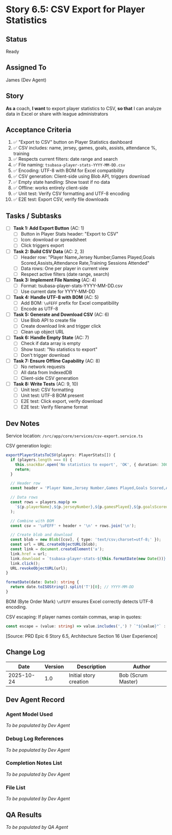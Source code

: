 # Story 6.5: CSV Export for Player Statistics

## Status
Ready

## Assigned To
James (Dev Agent)

## Story
**As a** coach,
**I want** to export player statistics to CSV,
**so that** I can analyze data in Excel or share with league administrators

## Acceptance Criteria
1. ✅ "Export to CSV" button on Player Statistics dashboard
2. ✅ CSV includes: name, jersey, games, goals, assists, attendance %, training
3. ✅ Respects current filters: date range and search
4. ✅ File naming: `tsubasa-player-stats-YYYY-MM-DD.csv`
5. ✅ Encoding: UTF-8 with BOM for Excel compatibility
6. ✅ CSV generation: Client-side using Blob API, triggers download
7. ✅ Empty state handling: Show toast if no data
8. ✅ Offline: works entirely client-side
9. ✅ Unit test: Verify CSV formatting and UTF-8 encoding
10. ✅ E2E test: Export CSV, verify file downloads

## Tasks / Subtasks

- [ ] **Task 1: Add Export Button** (AC: 1)
  - [ ] Button in Player Stats header: "Export to CSV"
  - [ ] Icon: download or spreadsheet
  - [ ] Click triggers export

- [ ] **Task 2: Build CSV Data** (AC: 2, 3)
  - [ ] Header row: "Player Name,Jersey Number,Games Played,Goals Scored,Assists,Attendance Rate,Training Sessions Attended"
  - [ ] Data rows: One per player in current view
  - [ ] Respect active filters (date range, search)

- [ ] **Task 3: Implement File Naming** (AC: 4)
  - [ ] Format: tsubasa-player-stats-YYYY-MM-DD.csv
  - [ ] Use current date for YYYY-MM-DD

- [ ] **Task 4: Handle UTF-8 with BOM** (AC: 5)
  - [ ] Add BOM: `\uFEFF` prefix for Excel compatibility
  - [ ] Encode as UTF-8

- [ ] **Task 5: Generate and Download CSV** (AC: 6)
  - [ ] Use Blob API to create file
  - [ ] Create download link and trigger click
  - [ ] Clean up object URL

- [ ] **Task 6: Handle Empty State** (AC: 7)
  - [ ] Check if data array is empty
  - [ ] Show toast: "No statistics to export"
  - [ ] Don't trigger download

- [ ] **Task 7: Ensure Offline Capability** (AC: 8)
  - [ ] No network requests
  - [ ] All data from IndexedDB
  - [ ] Client-side CSV generation

- [ ] **Task 8: Write Tests** (AC: 9, 10)
  - [ ] Unit test: CSV formatting
  - [ ] Unit test: UTF-8 BOM present
  - [ ] E2E test: Click export, verify download
  - [ ] E2E test: Verify filename format

## Dev Notes

Service location: `/src/app/core/services/csv-export.service.ts`

CSV generation logic:
```typescript
exportPlayerStatsToCSV(players: PlayerStats[]) {
  if (players.length === 0) {
    this.snackBar.open('No statistics to export', 'OK', { duration: 3000 });
    return;
  }

  // Header row
  const header = 'Player Name,Jersey Number,Games Played,Goals Scored,Assists,Attendance Rate,Training Sessions Attended';

  // Data rows
  const rows = players.map(p =>
    `${p.playerName},${p.jerseyNumber},${p.gamesPlayed},${p.goalsScored},${p.assists},${p.attendanceRate},${p.trainingSessionsAttended}`
  );

  // Combine with BOM
  const csv = '\uFEFF' + header + '\n' + rows.join('\n');

  // Create blob and download
  const blob = new Blob([csv], { type: 'text/csv;charset=utf-8;' });
  const url = URL.createObjectURL(blob);
  const link = document.createElement('a');
  link.href = url;
  link.download = `tsubasa-player-stats-${this.formatDate(new Date())}.csv`;
  link.click();
  URL.revokeObjectURL(url);
}

formatDate(date: Date): string {
  return date.toISOString().split('T')[0]; // YYYY-MM-DD
}
```

BOM (Byte Order Mark) `\uFEFF` ensures Excel correctly detects UTF-8 encoding.

CSV escaping: If player names contain commas, wrap in quotes:
```typescript
const escape = (value: string) => value.includes(',') ? `"${value}"` : value;
```

[Source: PRD Epic 6 Story 6.5, Architecture Section 16 User Experience]

## Change Log

| Date | Version | Description | Author |
|------|---------|-------------|---------|
| 2025-10-24 | 1.0 | Initial story creation | Bob (Scrum Master) |

## Dev Agent Record

### Agent Model Used
_To be populated by Dev Agent_

### Debug Log References
_To be populated by Dev Agent_

### Completion Notes List
_To be populated by Dev Agent_

### File List
_To be populated by Dev Agent_

## QA Results
_To be populated by QA Agent_
